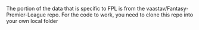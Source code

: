 The portion of the data that is specific to FPL is from the vaastav/Fantasy-Premier-League repo. For the code to work, you need to clone this repo into your own local folder 
